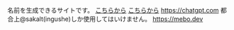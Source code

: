 名前を生成できるサイトです。
[こちらから](https://namewizar.vercel.app)
[こちらから](https://namewizar.vercel.app/2.html)
https://chatgpt.com
都合上@sakalt(ingushe)しか使用してはいけません。
https://mebo.dev

